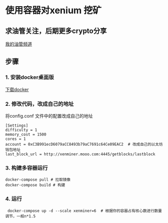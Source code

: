 # 使用容器对xenium 挖矿

## 求油管关注，后期更多crypto分享
[我的油管频道](https://www.youtube.com/channel/UC5LSaF3lvFm2jVuvJ3W3vag)

## 步骤

### 1. 安装docker桌面版
[下载docker](https://www.docker.com/)

### 2. 修改代码，改成自己的地址
将config.conf 文件中的配置改成自己的地址
```
[Settings]
difficulty = 1
memory_cost = 1500
cores = 1
account = 0xC3B991ecD6079aCC8493b79aC7691c64Ce09EAC2  # 改成自己的以太坊钱包地址
last_block_url = http://xenminer.mooo.com:4445/getblocks/lastblock
```

### 3. 构建多容器运行

```
docker-compose pull # 拉取镜像
docker-compose build # 构建
```

### 4. 运行
```
 docker-compose up -d --scale xenminer=6  # 根据你的容器占有核心数进行数量调节，一般n*1.5
```

